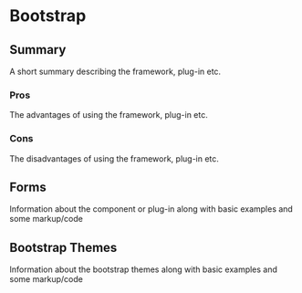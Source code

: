 Bootstrap
======================

## Summary

A short summary describing the framework, plug-in etc.

### Pros

The advantages of using the framework, plug-in etc.

### Cons

The disadvantages of using the framework, plug-in etc.

## Forms

Information about the component or plug-in along with basic examples and some markup/code

## Bootstrap Themes

Information about the bootstrap themes along with basic examples and some markup/code
